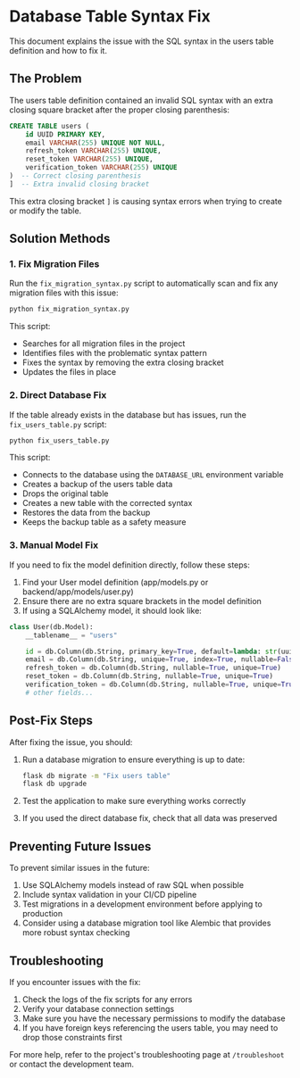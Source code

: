 # Database Table Syntax Fix

This document explains the issue with the SQL syntax in the users table definition and how to fix it.

## The Problem

The users table definition contained an invalid SQL syntax with an extra closing square bracket after the proper closing parenthesis:

```sql
CREATE TABLE users (
    id UUID PRIMARY KEY,
    email VARCHAR(255) UNIQUE NOT NULL,
    refresh_token VARCHAR(255) UNIQUE,
    reset_token VARCHAR(255) UNIQUE,
    verification_token VARCHAR(255) UNIQUE
)  -- Correct closing parenthesis
]  -- Extra invalid closing bracket
```

This extra closing bracket `]` is causing syntax errors when trying to create or modify the table.

## Solution Methods

### 1. Fix Migration Files

Run the `fix_migration_syntax.py` script to automatically scan and fix any migration files with this issue:

```bash
python fix_migration_syntax.py
```

This script:

- Searches for all migration files in the project
- Identifies files with the problematic syntax pattern
- Fixes the syntax by removing the extra closing bracket
- Updates the files in place

### 2. Direct Database Fix

If the table already exists in the database but has issues, run the `fix_users_table.py` script:

```bash
python fix_users_table.py
```

This script:

- Connects to the database using the `DATABASE_URL` environment variable
- Creates a backup of the users table data
- Drops the original table
- Creates a new table with the corrected syntax
- Restores the data from the backup
- Keeps the backup table as a safety measure

### 3. Manual Model Fix

If you need to fix the model definition directly, follow these steps:

1. Find your User model definition (app/models.py or backend/app/models/user.py)
2. Ensure there are no extra square brackets in the model definition
3. If using a SQLAlchemy model, it should look like:

```python
class User(db.Model):
    __tablename__ = "users"

    id = db.Column(db.String, primary_key=True, default=lambda: str(uuid.uuid4()))
    email = db.Column(db.String, unique=True, index=True, nullable=False)
    refresh_token = db.Column(db.String, nullable=True, unique=True)
    reset_token = db.Column(db.String, nullable=True, unique=True)
    verification_token = db.Column(db.String, nullable=True, unique=True)
    # other fields...
```

## Post-Fix Steps

After fixing the issue, you should:

1. Run a database migration to ensure everything is up to date:

   ```bash
   flask db migrate -m "Fix users table"
   flask db upgrade
   ```

2. Test the application to make sure everything works correctly

3. If you used the direct database fix, check that all data was preserved

## Preventing Future Issues

To prevent similar issues in the future:

1. Use SQLAlchemy models instead of raw SQL when possible
2. Include syntax validation in your CI/CD pipeline
3. Test migrations in a development environment before applying to production
4. Consider using a database migration tool like Alembic that provides more robust syntax checking

## Troubleshooting

If you encounter issues with the fix:

1. Check the logs of the fix scripts for any errors
2. Verify your database connection settings
3. Make sure you have the necessary permissions to modify the database
4. If you have foreign keys referencing the users table, you may need to drop those constraints first

For more help, refer to the project's troubleshooting page at `/troubleshoot` or contact the development team.
